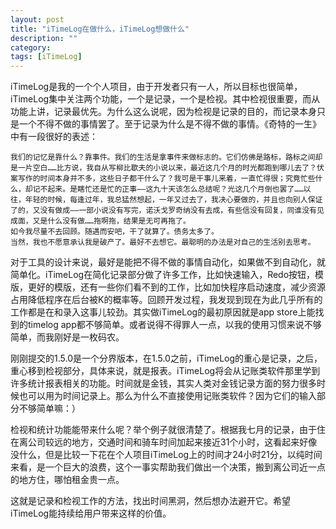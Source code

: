```yaml
---
layout: post
title: "iTimeLog在做什么，iTimeLog想做什么"
description: ""
category: 
tags: [iTimeLog]
---
```


iTimeLog是我的一个个人项目，由于开发者只有一人，所以目标也很简单，iTimeLog集中关注两个功能，一个是记录，一个是检视。其中检视很重要，而从功能上讲，记录最优先。为什么这么说呢，因为检视是记录的目的，而记录本身只是一个不得不做的事情罢了。至于记录为什么是不得不做的事情。《奇特的一生》中有一段很好的表述：

	我们的记忆是靠什么？靠事件。我们的生活是拿事件来做标志的。它们仿佛是路标，路标之间却是一片空白……比方说，我自从写柳比歇夫的小说以来，最近这几个月的时光都跑到哪儿去了？伏案写作的时间本身并不多，这些日子都干什么了？我可是干事儿来着，一直忙得很；究竟忙些什么，却记不起来。是瞎忙还是忙的正事——这九十天该怎么总结呢？光这几个月倒也罢了……以往，年轻的时候，每逢过年，我总猛然想起，一年又过去了，我决心要做的，并且也向别人保证了的，又没有做成——一部小说没有写完，诺沃戈罗奇纳没有去成，有些信没有回复，同谁没有见成面，又是什么没有做……拖啊拖，结果是无可再拖了。   
	如今我尽量不去回顾。随遇而安吧，干了就算了。债务太多了。   
	当然，我也不愿意承认我是破产了。最好不去想它。最聪明的办法是对自己的生活别去思考。    

对于工具的设计来说，最好是能把不得不做的事情自动化，如果做不到自动化，就简单化。iTimeLog在简化记录部分做了许多工作，比如快速输入，Redo按钮，模版，更好的模版，还有一些你们看不到的工作，比如加快程序启动速度，减少资源占用降低程序在后台被K的概率等。回顾开发过程，我发现到现在为此几乎所有的工作都是在和录入这事儿较劲。其实做iTimeLog的最初原因就是app store上能找到的timelog app都不够简单。或者说得不得罪人一点，以我的使用习惯来说不够简单，而我刚好是一枚码农。

刚刚提交的1.5.0是一个分界版本，在1.5.0之前，iTimeLog的重心是记录，之后，重心移到检视部分，具体来说，就是报表。iTimeLog将会从记账类软件那里学到许多统计报表相关的功能。时间就是金钱，其实人类对金钱记录方面的努力很多时候也可以用为时间记录上。那么为什么不直接使用记账类软件？因为它们的输入部分不够简单嘛：）

检视和统计功能能带来什么呢？举个例子就很清楚了。根据我七月的记录，由于住在离公司较远的地方，交通时间和骑车时间加起来接近31个小时，这看起来好像没什么，但是比较一下花在个人项目iTimeLog上的时间才24小时21分，以纯时间来看，是一个巨大的浪费，这个一事实帮助我们做出一个决策，搬到离公司近一点的地方住，哪怕租金贵一点。

这就是记录和检视工作的方法，找出时间黑洞，然后想办法避开它。希望iTimeLog能持续给用户带来这样的价值。
